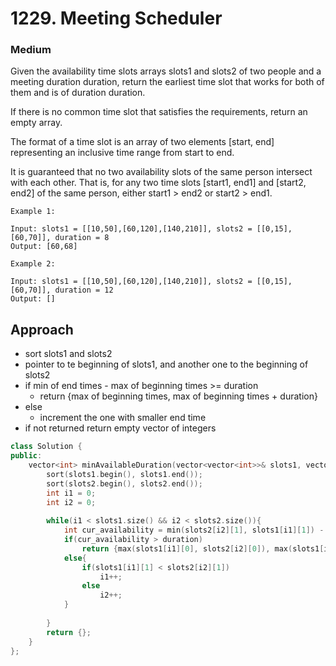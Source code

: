 # 1229. Meeting Scheduler
### Medium

Given the availability time slots arrays slots1 and slots2 of two people and a meeting duration duration, return the earliest time slot that works for both of them and is of duration duration.

If there is no common time slot that satisfies the requirements, return an empty array.

The format of a time slot is an array of two elements [start, end] representing an inclusive time range from start to end.

It is guaranteed that no two availability slots of the same person intersect with each other. That is, for any two time slots [start1, end1] and [start2, end2] of the same person, either start1 > end2 or start2 > end1.

    Example 1:

    Input: slots1 = [[10,50],[60,120],[140,210]], slots2 = [[0,15],[60,70]], duration = 8
    Output: [60,68]

    Example 2:

    Input: slots1 = [[10,50],[60,120],[140,210]], slots2 = [[0,15],[60,70]], duration = 12
    Output: []

## Approach
* sort slots1 and slots2
* pointer to te beginning of slots1, and another one to the beginning of slots2
* if min of end times - max of beginning times >= duration
    * return {max of beginning times, max of beginning times + duration}
* else
    * increment the one with smaller end time
* if not returned return empty vector of integers

```cpp
class Solution {
public:
    vector<int> minAvailableDuration(vector<vector<int>>& slots1, vector<vector<int>>& slots2, int duration) {
        sort(slots1.begin(), slots1.end());
        sort(slots2.begin(), slots2.end());
        int i1 = 0;
        int i2 = 0;
        
        while(i1 < slots1.size() && i2 < slots2.size()){
            int cur_availability = min(slots2[i2][1], slots1[i1][1]) - max(slots2[i2][0], slots1[i1][0])+1;
            if(cur_availability > duration)
                return {max(slots1[i1][0], slots2[i2][0]), max(slots1[i1][0], slots2[i2][0]) + duration};
            else{
                if(slots1[i1][1] < slots2[i2][1])
                    i1++;
                else
                    i2++;
            }
                
        }
        return {};
    }
};
```